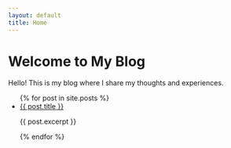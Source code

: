 ```yaml
---
layout: default
title: Home
---
```


# Welcome to My Blog

Hello! This is my blog where I share my thoughts and experiences.

<ul>
  {% for post in site.posts %}
    <li>
      <a href="{{ post.url }}">{{ post.title }}</a>
      <p>{{ post.excerpt }}</p>
    </li>
  {% endfor %}
</ul>

